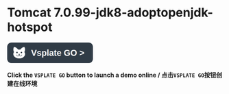 # Tomcat 7.0.99-jdk8-adoptopenjdk-hotspot

<a href="https://www.vsplate.com/?docker-compose=https://github.com/vsplate/dcenvs/tomcat/7.0.99-jdk8-adoptopenjdk-hotspot"><img alt="VSPLATE GO" src="https://raw.githubusercontent.com/vsplate/images/master/vsgo_btn.png" width="200px"></a>

**Click the `VSPLATE GO` button to launch a demo online / 点击`VSPLATE GO`按钮创建在线环境**
